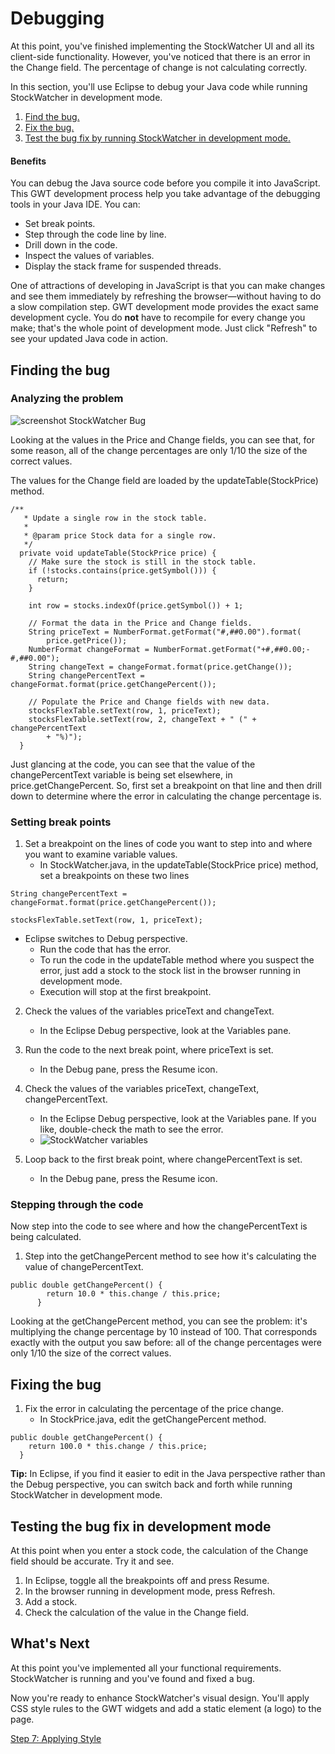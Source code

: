 Debugging
===

At this point, you've finished implementing the StockWatcher UI and all its client-side functionality. However, you've noticed that there is an error in the Change field. The percentage of change is not calculating correctly.

In this section, you'll use Eclipse to debug your Java code while running StockWatcher in development mode.

1.  [Find the bug.](#findBug)
2.  [Fix the bug.](#fixBug)
3.  [Test the bug fix by running StockWatcher in development mode.](#testFix)

#### Benefits

You can debug the Java source code before you compile it into JavaScript. This GWT development process help you take advantage of the debugging tools in your Java IDE. You can:

*   Set break points.
*   Step through the code line by line.
*   Drill down in the code.
*   Inspect the values of variables.
*   Display the stack frame for suspended threads.

One of attractions of developing in JavaScript is that you can make changes and see them immediately by refreshing the browser&mdash;without having to do a slow compilation step. GWT development mode provides the exact same development cycle. You do **not** have to recompile for every change you make; that's the whole point of development mode. Just click "Refresh" to see your updated Java code in action.

##  Finding the bug <a id="findBug"></a>

### Analyzing the problem

![screenshot StockWatcher Bug](images/CodeClientBug.png)

Looking at the values in the Price and Change fields, you can see that, for some reason, all of the change percentages are only 1/10 the size of the correct values.

The values for the Change field are loaded by the updateTable(StockPrice) method.

```
/**
   * Update a single row in the stock table.
   *
   * @param price Stock data for a single row.
   */
  private void updateTable(StockPrice price) {
    // Make sure the stock is still in the stock table.
    if (!stocks.contains(price.getSymbol())) {
      return;
    }
    
    int row = stocks.indexOf(price.getSymbol()) + 1;
    
    // Format the data in the Price and Change fields.
    String priceText = NumberFormat.getFormat("#,##0.00").format(
        price.getPrice());
    NumberFormat changeFormat = NumberFormat.getFormat("+#,##0.00;-#,##0.00");
    String changeText = changeFormat.format(price.getChange());
    String changePercentText = changeFormat.format(price.getChangePercent());
    
    // Populate the Price and Change fields with new data.
    stocksFlexTable.setText(row, 1, priceText);
    stocksFlexTable.setText(row, 2, changeText + " (" + changePercentText
        + "%)");
  }
```

Just glancing at the code, you can see that the value of the changePercentText variable is being set elsewhere, in price.getChangePercent. So, first set a breakpoint on that line and then drill down to determine where the error in calculating the change percentage is.

### Setting break points

1.  Set a breakpoint on the lines of code you want to step into and where you want to examine variable values.
    *  In StockWatcher.java, in the updateTable(StockPrice price) method, set a breakpoints on these two lines

```
String changePercentText = changeFormat.format(price.getChangePercent());
```



```
stocksFlexTable.setText(row, 1, priceText);
```

*  Eclipse switches to Debug perspective.
    *  Run the code that has the error.
    *  To run the code in the updateTable method where you suspect the error, just add a stock to the stock list in the browser running in development mode.
    *  Execution will stop at the first breakpoint.

2.  Check the values of the variables priceText and changeText.
    *  In the Eclipse Debug perspective, look at the Variables pane.

3.  Run the code to the next break point, where priceText is set.
    *  In the Debug pane, press the Resume icon.

4.  Check the values of the variables priceText, changeText, changePercentText.
    *  In the Eclipse Debug perspective, look at the Variables pane. If you like, double-check the math to see the error.
    *  ![StockWatcher variables](images/DebugVariablesBug.png)

5.  Loop back to the first break point, where changePercentText is set.
    *  In the Debug pane, press the Resume icon.

### Stepping through the code

Now step into the code to see where and how the changePercentText is being calculated.

1.  Step into the getChangePercent method to see how it's calculating the value of changePercentText.

```
public double getChangePercent() {
        return 10.0 * this.change / this.price;
      }
```

Looking at the getChangePercent method, you can see the problem: it's multiplying the change percentage by 10 instead of 100. That corresponds exactly with the output you saw before: all of the change percentages were only 1/10 the size of the correct values.

##  Fixing the bug <a id="fixBug"></a>

1.  Fix the error in calculating the percentage of the price change.
    *  In StockPrice.java, edit the getChangePercent method.

```
public double getChangePercent() {
    return 100.0 * this.change / this.price;
  }
```

**Tip:** In Eclipse, if you find it easier to edit in the Java perspective rather than the Debug perspective, you can switch back and forth while running StockWatcher in development mode.


##  Testing the bug fix in development mode <a id="testFix"></a>

At this point when you enter a stock code, the calculation of the Change field should be accurate. Try it and see.

1.  In Eclipse, toggle all the breakpoints off and press Resume.
2.  In the browser running in development mode, press Refresh.
3.  Add a stock.
4.  Check the calculation of the value in the Change field.

## What's Next

At this point you've implemented all your functional requirements. StockWatcher is running and you've found and fixed a bug.

Now you're ready to enhance StockWatcher's visual design. You'll apply CSS style rules to the GWT widgets and add a static element (a logo) to the page.

[Step 7: Applying Style](style.html)
